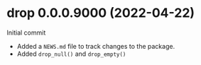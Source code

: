 # drop 0.0.0.9000 (2022-04-22)

Initial commit

- Added a `NEWS.md` file to track changes to the package.
- Added `drop_null()` and `drop_empty()`
